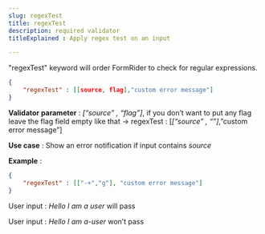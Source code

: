```yaml
---
slug: regexTest
title: regexTest
description: required validator
titleExplained : Apply regex test on an input

---
```


"regexTest" keyword will order FormRider to check for regular expressions.

```JSON
{
    "regexTest" : [[source, flag],"custom error message"]
}
```

**Validator parameter** : _[“source” , “flag”]_, if you don’t want to put any flag leave the flag field empty  like that -> regexTest : [_[“source” , “”]_,”custom error message”]

**Use case** : Show an error notification if input contains _source_

**Example** :

```JSON
{
    "regexTest" : [["-+","g"], "custom error message"]
}
```

User input : _Hello I am a user_ will pass

User input : _Hello I am a-user_ won’t pass
